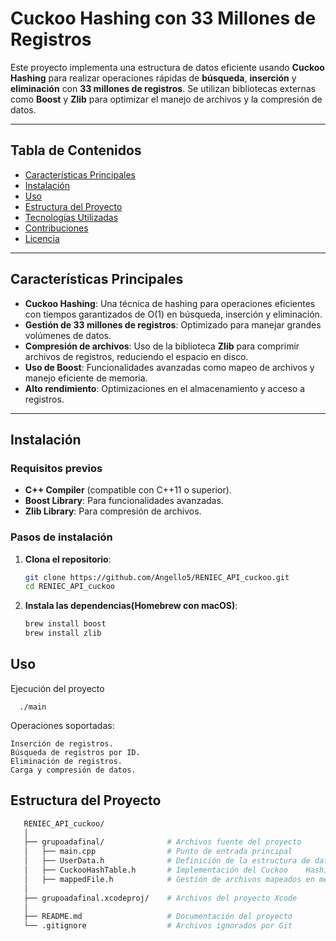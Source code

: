 # Cuckoo Hashing con 33 Millones de Registros

Este proyecto implementa una estructura de datos eficiente usando **Cuckoo Hashing** para realizar operaciones rápidas de **búsqueda**, **inserción** y **eliminación** con **33 millones de registros**. Se utilizan bibliotecas externas como **Boost** y **Zlib** para optimizar el manejo de archivos y la compresión de datos.

---

## Tabla de Contenidos

- [Características Principales](#características-principales)
- [Instalación](#instalación)
- [Uso](#uso)
- [Estructura del Proyecto](#estructura-del-proyecto)
- [Tecnologías Utilizadas](#tecnologías-utilizadas)
- [Contribuciones](#contribuciones)
- [Licencia](#licencia)

---

## Características Principales

- **Cuckoo Hashing**: Una técnica de hashing para operaciones eficientes con tiempos garantizados de O(1) en búsqueda, inserción y eliminación.
- **Gestión de 33 millones de registros**: Optimizado para manejar grandes volúmenes de datos.
- **Compresión de archivos**: Uso de la biblioteca **Zlib** para comprimir archivos de registros, reduciendo el espacio en disco.
- **Uso de Boost**: Funcionalidades avanzadas como mapeo de archivos y manejo eficiente de memoria.
- **Alto rendimiento**: Optimizaciones en el almacenamiento y acceso a registros.

---

## Instalación

### Requisitos previos

- **C++ Compiler** (compatible con C++11 o superior).
- **Boost Library**: Para funcionalidades avanzadas.
- **Zlib Library**: Para compresión de archivos.

### Pasos de instalación

1. **Clona el repositorio**:

   ```bash
   git clone https://github.com/Angello5/RENIEC_API_cuckoo.git
   cd RENIEC_API_cuckoo

2. **Instala las dependencias(Homebrew con macOS)**:
   ```bash 
   brew install boost
   brew install zlib

## Uso
Ejecución del proyecto

      ./main

Operaciones soportadas:

    Inserción de registros.
    Búsqueda de registros por ID.
    Eliminación de registros.
    Carga y compresión de datos.

## Estructura del Proyecto
   ```bash
      RENIEC_API_cuckoo/
      │
      ├── grupoadafinal/              # Archivos fuente del proyecto
      │   ├── main.cpp                # Punto de entrada principal
      │   ├── UserData.h              # Definición de la estructura de datos de usuario
      │   ├── CuckooHashTable.h       # Implementación del Cuckoo    Hashing
      │   ├── mappedFile.h            # Gestión de archivos mapeados en memoria
      │
      ├── grupoadafinal.xcodeproj/    # Archivos del proyecto Xcode
      │
      ├── README.md                   # Documentación del proyecto
      └── .gitignore                  # Archivos ignorados por Git




   
